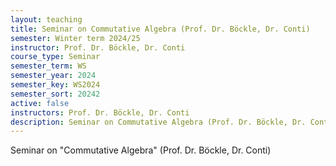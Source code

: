 ```yaml
---
layout: teaching
title: Seminar on Commutative Algebra (Prof. Dr. Böckle, Dr. Conti)
semester: Winter term 2024/25
instructor: Prof. Dr. Böckle, Dr. Conti
course_type: Seminar
semester_term: WS
semester_year: 2024
semester_key: WS2024
semester_sort: 20242
active: false
instructors: Prof. Dr. Böckle, Dr. Conti
description: Seminar on Commutative Algebra (Prof. Dr. Böckle, Dr. Conti)
---
```


Seminar on "Commutative Algebra" (Prof. Dr. Böckle, Dr. Conti)

